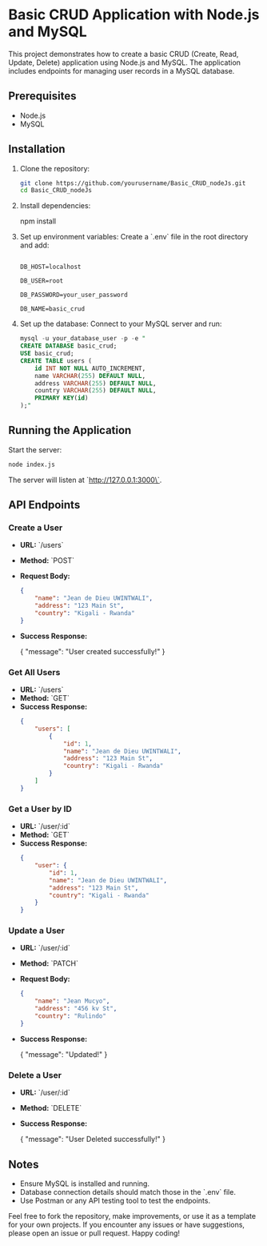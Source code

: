 
# Basic CRUD Application with Node.js and MySQL

This project demonstrates how to create a basic CRUD (Create, Read, Update, Delete) application using Node.js and MySQL. The application includes endpoints for managing user records in a MySQL database.

## Prerequisites
- Node.js
- MySQL

## Installation

1. Clone the repository:
   ```bash
   git clone https://github.com/yourusername/Basic_CRUD_nodeJs.git 
   cd Basic_CRUD_nodeJs
   ```

2. Install dependencies:
   
   npm install
   

3. Set up environment variables:
   Create a \`.env\` file in the root directory and add:

   ```

   DB_HOST=localhost

   DB_USER=root

   DB_PASSWORD=your_user_password

   DB_NAME=basic_crud
   ```

4. Set up the database:
   Connect to your MySQL server and run:
   ```sql
   mysql -u your_database_user -p -e "
   CREATE DATABASE basic_crud;
   USE basic_crud;
   CREATE TABLE users (
       id INT NOT NULL AUTO_INCREMENT,
       name VARCHAR(255) DEFAULT NULL,
       address VARCHAR(255) DEFAULT NULL,
       country VARCHAR(255) DEFAULT NULL,
       PRIMARY KEY(id)
   );"
   ```

## Running the Application
Start the server:
```bash
node index.js
```
The server will listen at \`http://127.0.0.1:3000\`.

## API Endpoints

### Create a User
- **URL:** \`/users\`
- **Method:** \`POST\`
- **Request Body:**
  ```json
  {
      "name": "Jean de Dieu UWINTWALI",
      "address": "123 Main St",
      "country": "Kigali - Rwanda"
  }
  ```
- **Success Response:**
  
  {
      "message": "User created successfully!"
  }
  

### Get All Users
- **URL:** \`/users\`
- **Method:** \`GET\`
- **Success Response:**
  ```json
  {
      "users": [
          {
              "id": 1,
              "name": "Jean de Dieu UWINTWALI",
              "address": "123 Main St",
              "country": "Kigali - Rwanda"
          }
      ]
  }
  ```

### Get a User by ID
- **URL:** \`/user/:id\`
- **Method:** \`GET\`
- **Success Response:**
  ```json
  {
      "user": {
          "id": 1,
          "name": "Jean de Dieu UWINTWALI",
          "address": "123 Main St",
          "country": "Kigali - Rwanda"
      }
  }
  ```

### Update a User
- **URL:** \`/user/:id\`
- **Method:** \`PATCH\`
- **Request Body:**
  ```json
  {
      "name": "Jean Mucyo",
      "address": "456 kv St",
      "country": "Rulindo"
  }
  ```
- **Success Response:**
  
  {
      "message": "Updated!"
  }

### Delete a User
- **URL:** \`/user/:id\`
- **Method:** \`DELETE\`
- **Success Response:**

  {
      "message": "User Deleted successfully!"
  }


## Notes
- Ensure MySQL is installed and running.
- Database connection details should match those in the \`.env\` file.
- Use Postman or any API testing tool to test the endpoints.

Feel free to fork the repository, make improvements, or use it as a template for your own projects. If you encounter any issues or have suggestions, please open an issue or pull request. Happy coding!
